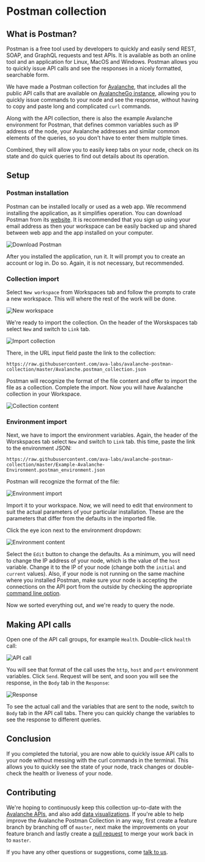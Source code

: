 # Postman collection

## What is Postman?

Postman is a free tool used by developers to quickly and easily send REST, SOAP, and GraphQL requests and test APIs. It is available as both an online tool and an application for Linux, MacOS and Windows. Postman allows you to quickly issue API calls and see the responses in a nicely formatted, searchable form.

We have made a Postman collection for [Avalanche](https://docs.avax.network), that includes all the public API calls that are available on [AvalancheGo instance](../release-notes/avalanchego.md), allowing you to quickly issue commands to your node and see the response, without having to copy and paste long and complicated `curl` commands.

Along with the API collection, there is also the example Avalanche environment for Postman, that defines common variables such as IP address of the node, your Avalanche addresses and similar common elements of the queries, so you don't have to enter them multiple times.

Combined, they will allow you to easily keep tabs on your node, check on its state and do quick queries to find out details about its operation.

## Setup

### Postman installation

Postman can be installed locally or used as a web app. We recommend installing the application, as it simplifies operation. You can download Postman from its [website](https://www.postman.com/downloads/). It is recommended that you sign up using your email address as then your workspace can be easily backed up and shared between web app and the app installed on your computer.

![Download Postman](../../.gitbook/assets/postman_01_download.png)

After you installed the application, run it. It will prompt you to create an account or log in. Do so. Again, it is not necessary, but recommended.

### Collection import

Select `New workspace` from Workspaces tab and follow the prompts to crate a new workspace. This will where the rest of the work will be done.

![New workspace](../../.gitbook/assets/postman_02_workspace.png)

We're ready to import the collection. On the header of the Worskspaces tab select `New` and switch to `Link` tab.

![Import collection](../../.gitbook/assets/postman_03_import.png)

There, in the URL input field paste the link to the collection:

```text
https://raw.githubusercontent.com/ava-labs/avalanche-postman-collection/master/Avalanche.postman_collection.json
```

Postman will recognize the format of the file content and offer to import the file as a collection. Complete the import. Now you will have Avalanche collection in your Workspace.

![Collection content](../../.gitbook/assets/postman_04_collection.png)

### Environment import

Next, we have to import the environment variables. Again, the header of the Worskspaces tab select `New` and switch to `Link` tab. this time, paste the link to the environment JSON:

```text
https://raw.githubusercontent.com/ava-labs/avalanche-postman-collection/master/Example-Avalanche-Environment.postman_environment.json
```

Postman will recognize the format of the file:

![Environment import](../../.gitbook/assets/postman_05_environment.png)

Import it to your workspace. Now, we will need to edit that environment to suit the actual parameters of your particular installation. These are the parameters that differ from the defaults in the imported file.

Click the eye icon next to the environment dropdown:

![Environment content](../../.gitbook/assets/postman_06_variables.png)

Select the `Edit` button to change the defaults. As a minimum, you will need to change the IP address of your node, which is the value of the `host` variable. Change it to the IP of your node \(change both the `initial` and `current` values\). Also, if your node is not running on the same machine where you installed Postman, make sure your node is accepting the connections on the API port from the outside by checking the appropriate [command line option](../references/command-line-interface.md#http-server).

Now we sorted everything out, and we're ready to query the node.

## Making API calls

Open one of the API call groups, for example `Health`. Double-click `health` call:

![API call](../../.gitbook/assets/postman_07_making_calls.png)

You will see that format of the call uses the `http`, `host` and `port` environment variables. Click `Send`. Request will be sent, and soon you will see the response, in the `Body` tab in the `Response`:

![Response](../../.gitbook/assets/postman_08_response.png)

To see the actual call and the variables that are sent to the node, switch to `Body` tab in the API call tabs. There you can quickly change the variables to see the response to different queries.

## Conclusion

If you completed the tutorial, you are now able to quickly issue API calls to your node without messing with the curl commands in the terminal. This allows you to quickly see the state of your node, track changes or double-check the health or liveness of your node.

## Contributing

We're hoping to continuously keep this collection up-to-date with the [Avalanche APIs](https://docs.avax.network/build/avalanchego-apis), and also add [data visualizations](https://learning.postman.com/docs/sending-requests/visualizer/#visualizing-response-data). If you're able to help improve the Avalanche Postman Collection in any way, first create a feature branch by branching off of `master`, next make the improvements on your feature branch and lastly create a [pull request](https://github.com/ava-labs/avalanche-docs/pulls) to merge your work back in to `master`.

If you have any other questions or suggestions, come [talk to us](https://chat.avalabs.org/).

